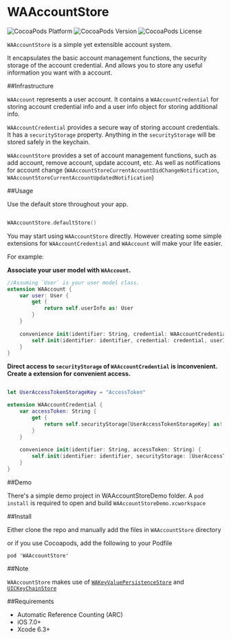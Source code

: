 # WAAccountStore
![CocoaPods Platform](https://img.shields.io/cocoapods/p/WAAccountStore.svg?style=flat-square)
![CocoaPods Version](https://img.shields.io/cocoapods/v/WAAccountStore.svg?style=flat-square)
![CocoaPods License](https://img.shields.io/cocoapods/l/WAAccountStore.svg?style=flat-square)

`WAAccountStore` is a simple yet extensible account system.

It encapsulates the basic account management functions, the security storage of the account credential. And allows you to store any useful information you want with a account.

##Infrastructure

`WAAccount` represents a user account. It contains a `WAAccountCredential` for storing account credential info and a user info object for storing additional info.

`WAAccountCredential` provides a secure way of storing account credentials. It has a `securityStorage` property. Anything in the `securityStorage` will be stored safely in the keychain.

`WAAccountStore` provides a set of account management functions, such as add account, remove account, update account, etc. As well as notifications for account change (`WAAccountStoreCurrentAccountDidChangeNotification`, `WAAccountStoreCurrentAccountUpdatedNotification`)

##Usage

Use the default store throughout your app.

```swift

WAAccountStore.defaultStore()

```

You may start using `WAAccountStore` directly. However creating some simple extensions for `WAAccountCredential` and `WAAccount` will make your life easier.

For example:

__Associate your user model with `WAAccount`.__

```swift
//Assuming `User` is your user model class.
extension WAAccount {
    var user: User {
        get {
            return self.userInfo as! User
        }
    }
    
    convenience init(identifier: String, credential: WAAccountCredential, user: User) {
        self.init(identifier: identifier, credential: credential, userInfo: user)
    }
}
```

__Direct access to `securityStorage` of `WAAccountCredential` is inconvenient. Create a extension for convenient access.__

```swift

let UserAccessTokenStorageKey = "AccessToken"

extension WAAccountCredential {
    var accessToken: String {
        get {
            return self.securityStorage[UserAccessTokenStorageKey] as! String
        }
    }
    
    convenience init(identifier: String, accessToken: String) {
        self.init(identifier: identifier, securityStorage: [UserAccessTokenStorageKey: accessToken])
    }
}

```

##Demo

There's a simple demo project in WAAccountStoreDemo folder. A `pod install` is required to open and build `WAAccountStoreDemo.xcworkspace`

##Install

Either clone the repo and manually add the files in `WAAccountStore` directory

or if you use Cocoapods, add the following to your Podfile

	pod 'WAAccountStore'


##Note

`WAAccountStore` makes use of [`WAKeyValuePersistenceStore`](https://github.com/YuAo/WAKeyValuePersistenceStore) and [`UICKeyChainStore`](https://github.com/kishikawakatsumi/UICKeyChainStore)

##Requirements

* Automatic Reference Counting (ARC)
* iOS 7.0+
* Xcode 6.3+

